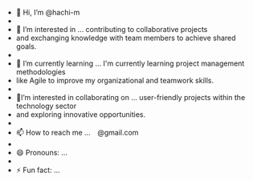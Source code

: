 - 👋 Hi, I’m @hachi-m
- 
- 👀 I’m interested in ... contributing to collaborative projects
- and exchanging knowledge with team members to achieve shared goals.
- 
- 🌱 I’m currently learning ... I'm currently learning project management methodologies
- like Agile to improve my organizational and teamwork skills.
- 
- 💞️I’m interested in collaborating on ... user-friendly projects within the technology sector
-  and exploring innovative opportunities.
- 
- 📫 How to reach me ...　@gmail.com
- 
- 😄 Pronouns: ...
- 
- ⚡ Fun fact: ...

<!---
hachi-m/hachi-m is a ✨ special ✨ repository because its `README.md` (this file) appears on your GitHub profile.
You can click the Preview link to take a look at your changes.
--->
